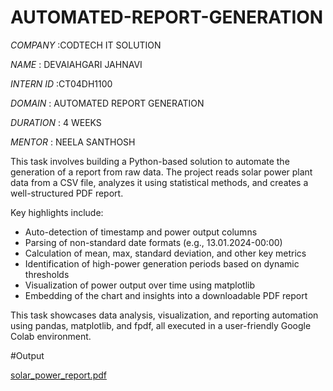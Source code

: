 # AUTOMATED-REPORT-GENERATION

*COMPANY* :CODTECH IT SOLUTION

*NAME* : DEVAIAHGARI JAHNAVI

*INTERN ID* :CT04DH1100

*DOMAIN* : AUTOMATED REPORT GENERATION

*DURATION* : 4 WEEKS

*MENTOR* : NEELA SANTHOSH

This task involves building a Python-based solution to automate the generation of a report from raw data. The project reads solar power plant data from a CSV file, analyzes it using statistical methods, and creates a well-structured PDF report.

Key highlights include:
- Auto-detection of timestamp and power output columns
- Parsing of non-standard date formats (e.g., 13.01.2024-00:00)
- Calculation of mean, max, standard deviation, and other key metrics
- Identification of high-power generation periods based on dynamic thresholds
- Visualization of power output over time using matplotlib
- Embedding of the chart and insights into a downloadable PDF report

This task showcases data analysis, visualization, and reporting automation using pandas, matplotlib, and fpdf, all executed in a user-friendly Google Colab environment.

#Output

[solar_power_report.pdf](https://github.com/user-attachments/files/21095306/solar_power_report.pdf)
